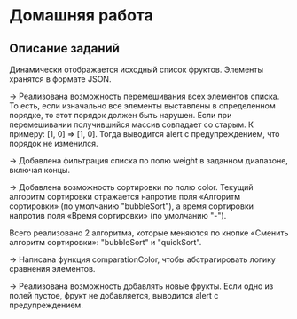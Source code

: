 # Домашняя работа

## Описание заданий
Динамически отображается исходный список фруктов. Элементы хранятся в формате JSON.

→ Реализована возможность перемешивания всех элементов списка. То есть, если изначально все элементы выставлены в определенном порядке, то этот порядок должен быть нарушен. Если при перемешивании получившийся массив совпадает со старым. К примеру: [1, 0] => [1, 0]. Тогда выводится alert с предупреждением, что порядок не изменился.

→ Добавлена фильтрация списка по полю weight в заданном диапазоне, включая концы.

→ Добавлена возможность сортировки по полю color. Текущий алгоритм сортировки отражается напротив поля «Алгоритм сортировки» (по умолчанию "bubbleSort"), а время сортировки напротив поля «Время сортировки» (по умолчанию "-").

Всего реализовано 2 алгоритма, которые меняются по кнопке «Сменить алгоритм сортировки»: "bubbleSort" и "quickSort".

→ Написана функция comparationColor, чтобы абстрагировать логику сравнения элементов. 

→ Реализована возможность добавлять новые фрукты. Если одно из полей пустое, фрукт не добавляется, выводится alert с предупреждением.